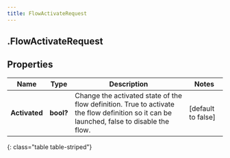 ```yaml
---
title: FlowActivateRequest
---
```

## .FlowActivateRequest

## Properties

|Name | Type | Description | Notes|
|------------ | ------------- | ------------- | -------------|
| **Activated** | **bool?** | Change the activated state of the flow definition.  True to activate the flow definition so it can be launched, false to disable the flow. | [default to false]|
{: class="table table-striped"}


